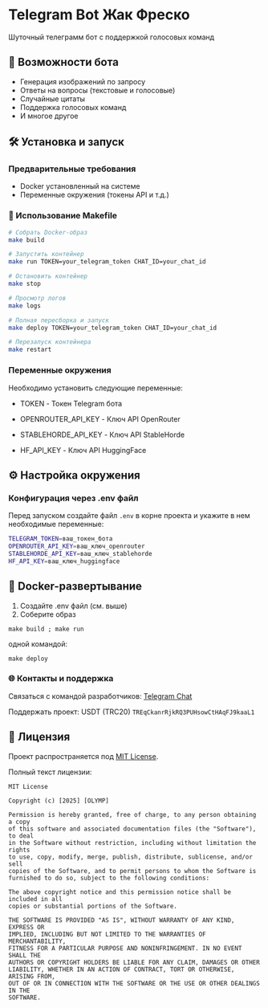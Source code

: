 # Telegram Bot Жак Фреско

Шуточный телеграмм бот с поддержкой голосовых команд

## 🚀 Возможности бота

- Генерация изображений по запросу
- Ответы на вопросы (текстовые и голосовые)
- Случайные цитаты
- Поддержка голосовых команд
- И многое другое

## 🛠 Установка и запуск

### Предварительные требования
- Docker установленный на системе
- Переменные окружения (токены API и т.д.)

### 🔧 Использование Makefile

```bash
# Собрать Docker-образ
make build

# Запустить контейнер
make run TOKEN=your_telegram_token CHAT_ID=your_chat_id

# Остановить контейнер
make stop

# Просмотр логов
make logs

# Полная пересборка и запуск
make deploy TOKEN=your_telegram_token CHAT_ID=your_chat_id

# Перезапуск контейнера
make restart

```
### Переменные окружения

Необходимо установить следующие переменные:

- TOKEN - Токен Telegram бота

- OPENROUTER_API_KEY - Ключ API OpenRouter

- STABLEHORDE_API_KEY - Ключ API StableHorde

- HF_API_KEY - Ключ API HuggingFace

## ⚙️ Настройка окружения

### Конфигурация через .env файл

Перед запуском создайте файл `.env` в корне проекта и укажите в нем необходимые переменные:

```bash
TELEGRAM_TOKEN=ваш_токен_бота
OPENROUTER_API_KEY=ваш_ключ_openrouter
STABLEHORDE_API_KEY=ваш_ключ_stablehorde 
HF_API_KEY=ваш_ключ_huggingface
```

## 🐳 Docker-развертывание

1. Создайте .env файл (см. выше)
2. Соберите образ
```
make build ; make run 
```
одной командой:
```
make deploy
```

### 🌐 Контакты и поддержка
Связаться с командой разработчиков: [Telegram Chat](https://t.me/+Et1vrcDMRmkxNzcy)

Поддержать проект: USDT (TRC20) ```TREqCkanrRjkRQ3PUHsowCtHAqFJ9kaaL1```

## 📜 Лицензия

Проект распространяется под [MIT License](https://opensource.org/licenses/MIT).

Полный текст лицензии:
```text
MIT License

Copyright (c) [2025] [OLYMP]

Permission is hereby granted, free of charge, to any person obtaining a copy
of this software and associated documentation files (the "Software"), to deal
in the Software without restriction, including without limitation the rights
to use, copy, modify, merge, publish, distribute, sublicense, and/or sell
copies of the Software, and to permit persons to whom the Software is
furnished to do so, subject to the following conditions:

The above copyright notice and this permission notice shall be included in all
copies or substantial portions of the Software.

THE SOFTWARE IS PROVIDED "AS IS", WITHOUT WARRANTY OF ANY KIND, EXPRESS OR
IMPLIED, INCLUDING BUT NOT LIMITED TO THE WARRANTIES OF MERCHANTABILITY,
FITNESS FOR A PARTICULAR PURPOSE AND NONINFRINGEMENT. IN NO EVENT SHALL THE
AUTHORS OR COPYRIGHT HOLDERS BE LIABLE FOR ANY CLAIM, DAMAGES OR OTHER
LIABILITY, WHETHER IN AN ACTION OF CONTRACT, TORT OR OTHERWISE, ARISING FROM,
OUT OF OR IN CONNECTION WITH THE SOFTWARE OR THE USE OR OTHER DEALINGS IN THE
SOFTWARE.